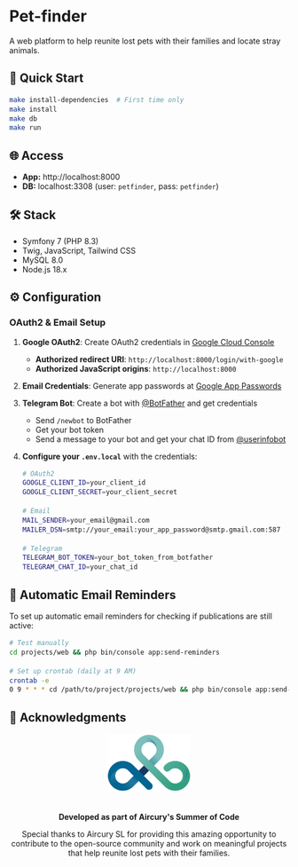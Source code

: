 # Pet-finder

A web platform to help reunite lost pets with their families and locate stray animals.

## 🚀 Quick Start

```bash
make install-dependencies  # First time only
make install
make db
make run
```

## 🌐 Access

-   **App:** http://localhost:8000
-   **DB:** localhost:3308 (user: `petfinder`, pass: `petfinder`)

## 🛠️ Stack

-   Symfony 7 (PHP 8.3)
-   Twig, JavaScript, Tailwind CSS
-   MySQL 8.0
-   Node.js 18.x

## ⚙️ Configuration

### OAuth2 & Email Setup

1. **Google OAuth2**: Create OAuth2 credentials in [Google Cloud Console](https://console.cloud.google.com/)
    - **Authorized redirect URI**: `http://localhost:8000/login/with-google`
    - **Authorized JavaScript origins**: `http://localhost:8000`
2. **Email Credentials**: Generate app passwords at [Google App Passwords](https://myaccount.google.com/apppasswords)
3. **Telegram Bot**: Create a bot with [@BotFather](https://t.me/botfather) and get credentials
    - Send `/newbot` to BotFather
    - Get your bot token
    - Send a message to your bot and get your chat ID from [@userinfobot](https://t.me/userinfobot)
4. **Configure your `.env.local`** with the credentials:

    ```bash
    # OAuth2
    GOOGLE_CLIENT_ID=your_client_id
    GOOGLE_CLIENT_SECRET=your_client_secret

    # Email
    MAIL_SENDER=your_email@gmail.com
    MAILER_DSN=smtp://your_email:your_app_password@smtp.gmail.com:587

    # Telegram
    TELEGRAM_BOT_TOKEN=your_bot_token_from_botfather
    TELEGRAM_CHAT_ID=your_chat_id
    ```

## 📧 Automatic Email Reminders

To set up automatic email reminders for checking if publications are still active:

```bash
# Test manually
cd projects/web && php bin/console app:send-reminders

# Set up crontab (daily at 9 AM)
crontab -e
0 9 * * * cd /path/to/project/projects/web && php bin/console app:send-reminders >> var/log/reminders.log 2>&1
```

## 🙏 Acknowledgments

<div align="center">
  <img src="docs/aircury_logo.svg" alt="Aircury Logo" width="150" style="margin-bottom: 20px;">
  
  **Developed as part of Aircury's Summer of Code**
  
  Special thanks to Aircury SL for providing this amazing opportunity to contribute to the open-source community and work on meaningful projects that help reunite lost pets with their families.
</div>
